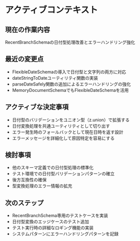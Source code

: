 # アクティブコンテキスト

## 現在の作業内容

RecentBranchSchemaの日付型処理改善とエラーハンドリング強化
## 最近の変更点

- FlexibleDateSchemaの導入で日付型と文字列の両方に対応
- dateStringToDateユーティリティ関数の実装
- parseDateSafely関数の追加によるエラーハンドリングの強化
- MemoryDocumentSchemaでもFlexibleDateSchemaを活用
## アクティブな決定事項

- 日付型のバリデーションをユニオン型（z.union）で拡張する
- 日付変換処理を共通ユーティリティとして切り出す
- エラー発生時のフォールバックとして現在日時を返す設計
- エラーメッセージを詳細化して原因特定を容易にする
## 検討事項

- 他のスキーマ定義での日付型処理の標準化
- テスト環境での日付型バリデーションパターンの確立
- 後方互換性の確保
- 型変換処理のエラー情報の拡充
## 次のステップ

- RecentBranchSchema専用のテストケースを実装
- 日付型変換のエッジケースのテスト追加
- テスト実行時の詳細なロギング機能の実装
- システムパターンにエラーハンドリングパターンを記録
